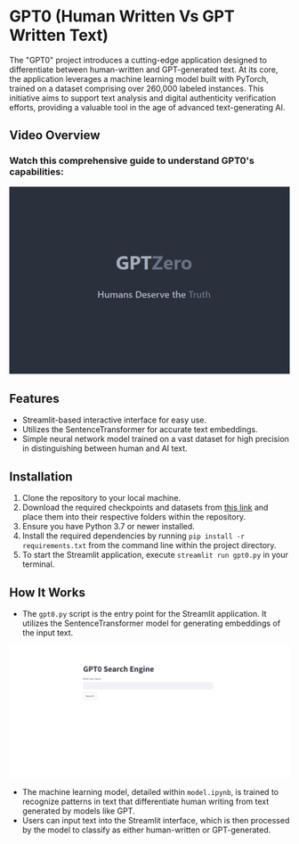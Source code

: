 # GPT0 (Human Written Vs GPT Written Text)
The "GPT0" project introduces a cutting-edge application designed to differentiate between human-written and GPT-generated text. At its core, the application leverages a machine learning model built with PyTorch, trained on a dataset comprising over 260,000 labeled instances. This initiative aims to support text analysis and digital authenticity verification efforts, providing a valuable tool in the age of advanced text-generating AI.

## Video Overview
### Watch this comprehensive guide to understand GPT0's capabilities:

[![GPT0 Video Guide](https://github.com/misallam/GPT0-HumanVsGPT/blob/main/video_cover.jpg)](https://drive.google.com/file/d/1SCxFHQaIPl_9kwkxZ2QWWO5a0guxUDV0/view?usp=sharing)

## Features
- Streamlit-based interactive interface for easy use.
- Utilizes the SentenceTransformer for accurate text embeddings.
- Simple neural network model trained on a vast dataset for high precision in distinguishing between human and AI text.

## Installation
1. Clone the repository to your local machine.
2. Download the required checkpoints and datasets from [this link](https://drive.google.com/drive/folders/1hu5Vhj8ymjP1_H11UdcmOLqaCMBHxcNf?usp=sharing) and place them into their respective folders within the repository.
3. Ensure you have Python 3.7 or newer installed.
4. Install the required dependencies by running `pip install -r requirements.txt` from the command line within the project directory.
5. To start the Streamlit application, execute `streamlit run gpt0.py` in your terminal.

## How It Works
- The `gpt0.py` script is the entry point for the Streamlit application. It utilizes the SentenceTransformer model for generating embeddings of the input text.

![GPT0 Model Primary GUI](https://github.com/misallam/GPT0-HumanVsGPT/blob/main/BASIC_GUI.png)

- The machine learning model, detailed within `model.ipynb`, is trained to recognize patterns in text that differentiate human writing from text generated by models like GPT.
- Users can input text into the Streamlit interface, which is then processed by the model to classify as either human-written or GPT-generated.

